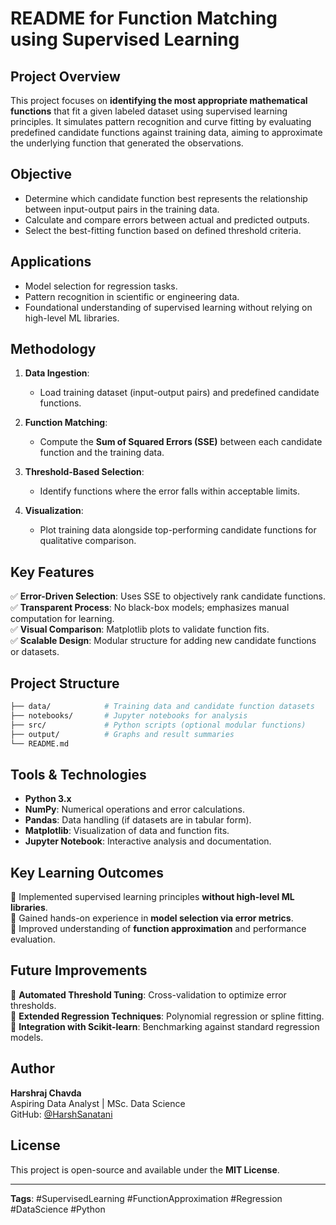 # README for Function Matching using Supervised Learning  

## Project Overview  
This project focuses on **identifying the most appropriate mathematical functions** that fit a given labeled dataset using supervised learning principles. It simulates pattern recognition and curve fitting by evaluating predefined candidate functions against training data, aiming to approximate the underlying function that generated the observations.  

## Objective  
- Determine which candidate function best represents the relationship between input-output pairs in the training data.  
- Calculate and compare errors between actual and predicted outputs.  
- Select the best-fitting function based on defined threshold criteria.  

## Applications  
- Model selection for regression tasks.  
- Pattern recognition in scientific or engineering data.  
- Foundational understanding of supervised learning without relying on high-level ML libraries.  

## Methodology  
1. **Data Ingestion**:  
   - Load training dataset (input-output pairs) and predefined candidate functions.  

2. **Function Matching**:  
   - Compute the **Sum of Squared Errors (SSE)** between each candidate function and the training data.  

3. **Threshold-Based Selection**:  
   - Identify functions where the error falls within acceptable limits.  

4. **Visualization**:  
   - Plot training data alongside top-performing candidate functions for qualitative comparison.  

## Key Features  
✅ **Error-Driven Selection**: Uses SSE to objectively rank candidate functions.  
✅ **Transparent Process**: No black-box models; emphasizes manual computation for learning.  
✅ **Visual Comparison**: Matplotlib plots to validate function fits.  
✅ **Scalable Design**: Modular structure for adding new candidate functions or datasets.  

## Project Structure  
```bash
├── data/            # Training data and candidate function datasets  
├── notebooks/       # Jupyter notebooks for analysis  
├── src/             # Python scripts (optional modular functions)  
├── output/          # Graphs and result summaries  
└── README.md  
```  

## Tools & Technologies  
- **Python 3.x**  
- **NumPy**: Numerical operations and error calculations.  
- **Pandas**: Data handling (if datasets are in tabular form).  
- **Matplotlib**: Visualization of data and function fits.  
- **Jupyter Notebook**: Interactive analysis and documentation.  

## Key Learning Outcomes  
🔹 Implemented supervised learning principles **without high-level ML libraries**.  
🔹 Gained hands-on experience in **model selection via error metrics**.  
🔹 Improved understanding of **function approximation** and performance evaluation.  

## Future Improvements  
🔸 **Automated Threshold Tuning**: Cross-validation to optimize error thresholds.  
🔸 **Extended Regression Techniques**: Polynomial regression or spline fitting.  
🔸 **Integration with Scikit-learn**: Benchmarking against standard regression models.  

## Author  
**Harshraj Chavda**  
Aspiring Data Analyst | MSc. Data Science  
GitHub: [@HarshSanatani](https://github.com/HarshSanatani)  

## License  
This project is open-source and available under the **MIT License**.  

---  
**Tags**: #SupervisedLearning #FunctionApproximation #Regression #DataScience #Python
